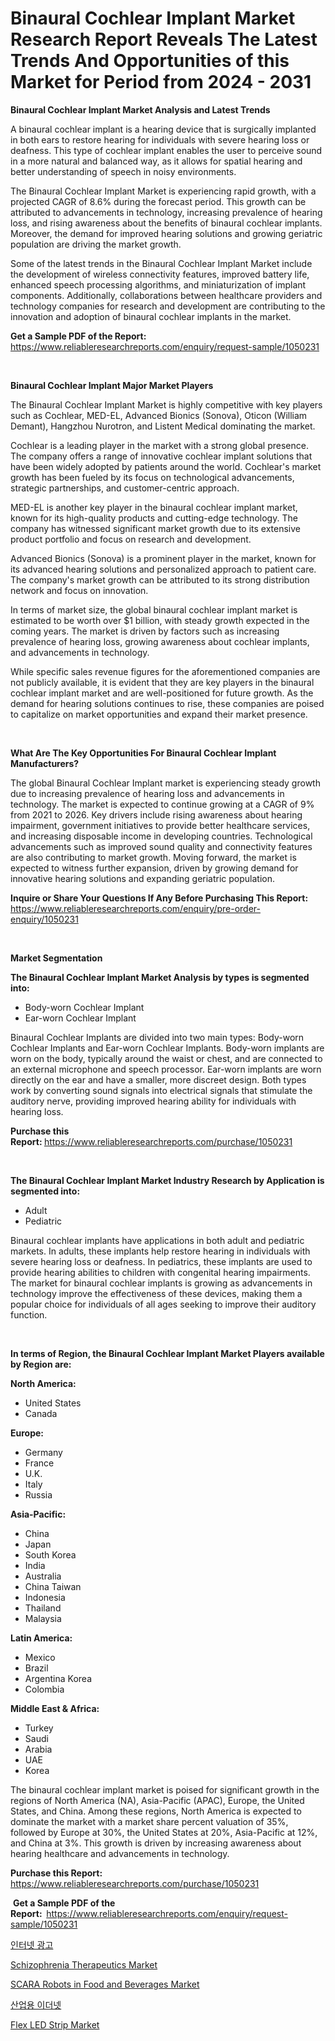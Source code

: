<p><h1>Binaural Cochlear Implant Market Research Report Reveals The Latest Trends And Opportunities of this Market for Period from 2024 - 2031</h1></p><p><strong>Binaural Cochlear Implant Market Analysis and Latest Trends</strong></p>
<p><p>A binaural cochlear implant is a hearing device that is surgically implanted in both ears to restore hearing for individuals with severe hearing loss or deafness. This type of cochlear implant enables the user to perceive sound in a more natural and balanced way, as it allows for spatial hearing and better understanding of speech in noisy environments.</p><p>The Binaural Cochlear Implant Market is experiencing rapid growth, with a projected CAGR of 8.6% during the forecast period. This growth can be attributed to advancements in technology, increasing prevalence of hearing loss, and rising awareness about the benefits of binaural cochlear implants. Moreover, the demand for improved hearing solutions and growing geriatric population are driving the market growth.</p><p>Some of the latest trends in the Binaural Cochlear Implant Market include the development of wireless connectivity features, improved battery life, enhanced speech processing algorithms, and miniaturization of implant components. Additionally, collaborations between healthcare providers and technology companies for research and development are contributing to the innovation and adoption of binaural cochlear implants in the market.</p></p>
<p><strong>Get a Sample PDF of the Report:&nbsp;</strong> <a href="https://www.reliableresearchreports.com/enquiry/request-sample/1050231">https://www.reliableresearchreports.com/enquiry/request-sample/1050231</a></p>
<p>&nbsp;</p>
<p><strong>Binaural Cochlear Implant Major Market Players</strong></p>
<p><p>The Binaural Cochlear Implant Market is highly competitive with key players such as Cochlear, MED-EL, Advanced Bionics (Sonova), Oticon (William Demant), Hangzhou Nurotron, and Listent Medical dominating the market. </p><p>Cochlear is a leading player in the market with a strong global presence. The company offers a range of innovative cochlear implant solutions that have been widely adopted by patients around the world. Cochlear's market growth has been fueled by its focus on technological advancements, strategic partnerships, and customer-centric approach.</p><p>MED-EL is another key player in the binaural cochlear implant market, known for its high-quality products and cutting-edge technology. The company has witnessed significant market growth due to its extensive product portfolio and focus on research and development.</p><p>Advanced Bionics (Sonova) is a prominent player in the market, known for its advanced hearing solutions and personalized approach to patient care. The company's market growth can be attributed to its strong distribution network and focus on innovation.</p><p>In terms of market size, the global binaural cochlear implant market is estimated to be worth over $1 billion, with steady growth expected in the coming years. The market is driven by factors such as increasing prevalence of hearing loss, growing awareness about cochlear implants, and advancements in technology.</p><p>While specific sales revenue figures for the aforementioned companies are not publicly available, it is evident that they are key players in the binaural cochlear implant market and are well-positioned for future growth. As the demand for hearing solutions continues to rise, these companies are poised to capitalize on market opportunities and expand their market presence.</p></p>
<p>&nbsp;</p>
<p><strong>What Are The Key Opportunities For Binaural Cochlear Implant Manufacturers?</strong></p>
<p><p>The global Binaural Cochlear Implant market is experiencing steady growth due to increasing prevalence of hearing loss and advancements in technology. The market is expected to continue growing at a CAGR of 9% from 2021 to 2026. Key drivers include rising awareness about hearing impairment, government initiatives to provide better healthcare services, and increasing disposable income in developing countries. Technological advancements such as improved sound quality and connectivity features are also contributing to market growth. Moving forward, the market is expected to witness further expansion, driven by growing demand for innovative hearing solutions and expanding geriatric population.</p></p>
<p><strong>Inquire or Share Your Questions If Any Before Purchasing This Report:</strong> <a href="https://www.reliableresearchreports.com/enquiry/pre-order-enquiry/1050231">https://www.reliableresearchreports.com/enquiry/pre-order-enquiry/1050231</a></p>
<p>&nbsp;</p>
<p><strong>Market Segmentation</strong></p>
<p><strong>The Binaural Cochlear Implant Market Analysis by types is segmented into:</strong></p>
<p><ul><li>Body-worn Cochlear Implant</li><li>Ear-worn Cochlear Implant</li></ul></p>
<p><p>Binaural Cochlear Implants are divided into two main types: Body-worn Cochlear Implants and Ear-worn Cochlear Implants. Body-worn implants are worn on the body, typically around the waist or chest, and are connected to an external microphone and speech processor. Ear-worn implants are worn directly on the ear and have a smaller, more discreet design. Both types work by converting sound signals into electrical signals that stimulate the auditory nerve, providing improved hearing ability for individuals with hearing loss.</p></p>
<p><strong>Purchase this Report:&nbsp;</strong><a href="https://www.reliableresearchreports.com/purchase/1050231">https://www.reliableresearchreports.com/purchase/1050231</a></p>
<p>&nbsp;</p>
<p><strong>The Binaural Cochlear Implant Market Industry Research by Application is segmented into:</strong></p>
<p><ul><li>Adult</li><li>Pediatric</li></ul></p>
<p><p>Binaural cochlear implants have applications in both adult and pediatric markets. In adults, these implants help restore hearing in individuals with severe hearing loss or deafness. In pediatrics, these implants are used to provide hearing abilities to children with congenital hearing impairments. The market for binaural cochlear implants is growing as advancements in technology improve the effectiveness of these devices, making them a popular choice for individuals of all ages seeking to improve their auditory function.</p></p>
<p>&nbsp;</p>
<p><strong>In terms of Region, the Binaural Cochlear Implant Market Players available by Region are:</strong></p>
<p>
    <p> <strong> North America: </strong>
        <ul>
            <li>United States</li>
            <li>Canada</li>
        </ul>
        </p> 
    <p> <strong> Europe: </strong>
        <ul>
            <li>Germany</li>
            <li>France</li>
            <li>U.K.</li>
            <li>Italy</li>
            <li>Russia</li>
        </ul>
        </p> 
    <p> <strong> Asia-Pacific: </strong>
        <ul>
            <li>China</li>
            <li>Japan</li>
            <li>South Korea</li>
            <li>India</li>
            <li>Australia</li>
            <li>China Taiwan</li>
            <li>Indonesia</li>
            <li>Thailand</li>
            <li>Malaysia</li>
        </ul>
        </p> 
    <p> <strong> Latin America: </strong>
        <ul>
            <li>Mexico</li>
            <li>Brazil</li>
            <li>Argentina Korea</li>
            <li>Colombia</li>
        </ul>
        </p> 
    <p> <strong> Middle East & Africa: </strong>
        <ul>
            <li>Turkey</li>
            <li>Saudi</li>
            <li>Arabia</li>
            <li>UAE</li>
            <li>Korea</li>
        </ul>
    </p>
    </p>
<p><p>The binaural cochlear implant market is poised for significant growth in the regions of North America (NA), Asia-Pacific (APAC), Europe, the United States, and China. Among these regions, North America is expected to dominate the market with a market share percent valuation of 35%, followed by Europe at 30%, the United States at 20%, Asia-Pacific at 12%, and China at 3%. This growth is driven by increasing awareness about hearing healthcare and advancements in technology.</p></p>
<p><strong>Purchase this Report: </strong><a href="https://www.reliableresearchreports.com/purchase/1050231">https://www.reliableresearchreports.com/purchase/1050231</a></p>
<p>&nbsp;<strong>Get a Sample PDF of the Report:&nbsp;&nbsp;</strong><a href="https://www.reliableresearchreports.com/enquiry/request-sample/1050231">https://www.reliableresearchreports.com/enquiry/request-sample/1050231</a></p>
<p><strong></strong></p>
<p><p><a href="https://medium.com/@stephenarmstrong52/%EC%9D%B8%ED%84%B0%EB%84%B7-%EA%B4%91%EA%B3%A0-%EC%8B%9C%EC%9E%A5-%EC%A1%B0%EC%82%AC-%EB%B3%B4%EA%B3%A0%EC%84%9C-%EA%B7%B8-%EC%97%AD%EC%82%AC-%EB%B0%8F-2024%EB%85%84%EB%B6%80%ED%84%B0-2031%EB%85%84%EA%B9%8C%EC%A7%80%EC%9D%98-%EC%98%88%EC%B8%A1-e25d52d44ed9">인터넷 광고</a></p><p><a href="https://metal-farmhouse-e95.notion.site/Schizophrenia-Therapeutics-Market-Analysis-and-Market-Size-Global-Industry-Overview-Market-Segment-4077766226f04e77bc2f71d08d4050ee">Schizophrenia Therapeutics Market</a></p><p><a href="https://extreme-scabiosa-c81.notion.site/SCARA-Robots-in-Food-and-Beverages-Market-Size-2024-2031-Global-Industrial-Analysis-Key-Geographi-a31643be0cc84bf3aacec6e9efa22b4a">SCARA Robots in Food and Beverages Market</a></p><p><a href="https://medium.com/@stephenarmstrong52/%EC%82%B0%EC%97%85-%EC%9D%B4%EB%8D%94%EB%84%B7-%EC%8B%9C%EC%9E%A5-%EA%B2%BD%EC%9F%81-%EB%B6%84%EC%84%9D-%EC%8B%9C%EC%9E%A5-%EB%8F%99%ED%96%A5-%EB%B0%8F-2031%EB%85%84%EA%B9%8C%EC%A7%80%EC%9D%98-%EC%98%88%EC%B8%A1-3150511fb5e0">산업용 이더넷</a></p><p><a href="https://view.publitas.com/reportprime-1/flex-led-strip-market-provides-a-comprehensive-analysis-including-a-macro-overview-of-the-market-as-well-as-micro-details-such-as-market-size-and-competitive-landscape/">Flex LED Strip Market</a></p></p>